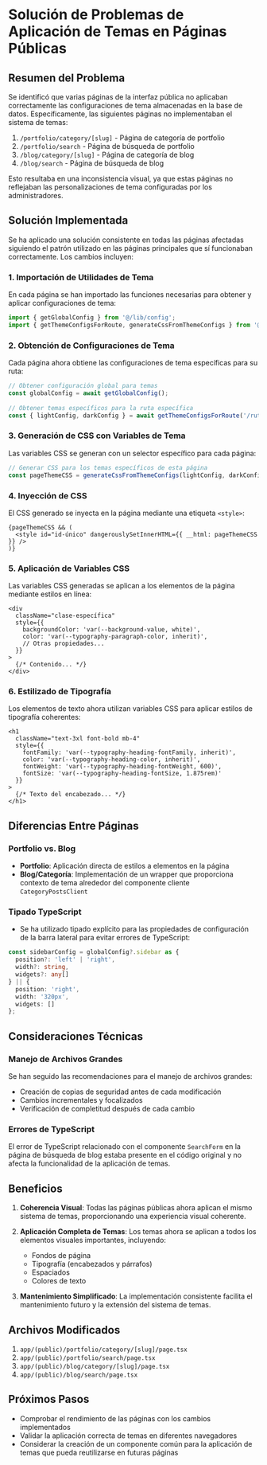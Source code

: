 # Solución de Problemas de Aplicación de Temas en Páginas Públicas

## Resumen del Problema

Se identificó que varias páginas de la interfaz pública no aplicaban correctamente las configuraciones de tema almacenadas en la base de datos. Específicamente, las siguientes páginas no implementaban el sistema de temas:

1. `/portfolio/category/[slug]` - Página de categoría de portfolio
2. `/portfolio/search` - Página de búsqueda de portfolio
3. `/blog/category/[slug]` - Página de categoría de blog
4. `/blog/search` - Página de búsqueda de blog

Esto resultaba en una inconsistencia visual, ya que estas páginas no reflejaban las personalizaciones de tema configuradas por los administradores.

## Solución Implementada

Se ha aplicado una solución consistente en todas las páginas afectadas siguiendo el patrón utilizado en las páginas principales que sí funcionaban correctamente. Los cambios incluyen:

### 1. Importación de Utilidades de Tema

En cada página se han importado las funciones necesarias para obtener y aplicar configuraciones de tema:

```typescript
import { getGlobalConfig } from '@/lib/config';
import { getThemeConfigsForRoute, generateCssFromThemeConfigs } from '@/lib/themeUtils';
```

### 2. Obtención de Configuraciones de Tema

Cada página ahora obtiene las configuraciones de tema específicas para su ruta:

```typescript
// Obtener configuración global para temas
const globalConfig = await getGlobalConfig();
  
// Obtener temas específicos para la ruta específica
const { lightConfig, darkConfig } = await getThemeConfigsForRoute('/ruta/específica', globalConfig);
```

### 3. Generación de CSS con Variables de Tema

Las variables CSS se generan con un selector específico para cada página:

```typescript
// Generar CSS para los temas específicos de esta página
const pageThemeCSS = generateCssFromThemeConfigs(lightConfig, darkConfig, '.selector-específico');
```

### 4. Inyección de CSS

El CSS generado se inyecta en la página mediante una etiqueta `<style>`:

```tsx
{pageThemeCSS && (
  <style id="id-único" dangerouslySetInnerHTML={{ __html: pageThemeCSS }} />
)}
```

### 5. Aplicación de Variables CSS

Las variables CSS generadas se aplican a los elementos de la página mediante estilos en línea:

```tsx
<div 
  className="clase-específica"
  style={{
    backgroundColor: 'var(--background-value, white)',
    color: 'var(--typography-paragraph-color, inherit)',
    // Otras propiedades...
  }}
>
  {/* Contenido... */}
</div>
```

### 6. Estilizado de Tipografía

Los elementos de texto ahora utilizan variables CSS para aplicar estilos de tipografía coherentes:

```tsx
<h1 
  className="text-3xl font-bold mb-4"
  style={{
    fontFamily: 'var(--typography-heading-fontFamily, inherit)',
    color: 'var(--typography-heading-color, inherit)',
    fontWeight: 'var(--typography-heading-fontWeight, 600)',
    fontSize: 'var(--typography-heading-fontSize, 1.875rem)'
  }}
>
  {/* Texto del encabezado... */}
</h1>
```

## Diferencias Entre Páginas

### Portfolio vs. Blog

- **Portfolio**: Aplicación directa de estilos a elementos en la página
- **Blog/Categoría**: Implementación de un wrapper que proporciona contexto de tema alrededor del componente cliente `CategoryPostsClient`

### Tipado TypeScript

- Se ha utilizado tipado explícito para las propiedades de configuración de la barra lateral para evitar errores de TypeScript:

```typescript
const sidebarConfig = globalConfig?.sidebar as { 
  position?: 'left' | 'right', 
  width?: string,
  widgets?: any[] 
} || {
  position: 'right',
  width: '320px',
  widgets: []
};
```

## Consideraciones Técnicas

### Manejo de Archivos Grandes

Se han seguido las recomendaciones para el manejo de archivos grandes:
- Creación de copias de seguridad antes de cada modificación
- Cambios incrementales y focalizados
- Verificación de completitud después de cada cambio

### Errores de TypeScript

El error de TypeScript relacionado con el componente `SearchForm` en la página de búsqueda de blog estaba presente en el código original y no afecta la funcionalidad de la aplicación de temas.

## Beneficios

1. **Coherencia Visual**: Todas las páginas públicas ahora aplican el mismo sistema de temas, proporcionando una experiencia visual coherente.

2. **Aplicación Completa de Temas**: Los temas ahora se aplican a todos los elementos visuales importantes, incluyendo:
   - Fondos de página
   - Tipografía (encabezados y párrafos)
   - Espaciados
   - Colores de texto

3. **Mantenimiento Simplificado**: La implementación consistente facilita el mantenimiento futuro y la extensión del sistema de temas.

## Archivos Modificados

1. `app/(public)/portfolio/category/[slug]/page.tsx`
2. `app/(public)/portfolio/search/page.tsx`
3. `app/(public)/blog/category/[slug]/page.tsx`
4. `app/(public)/blog/search/page.tsx`

## Próximos Pasos

- Comprobar el rendimiento de las páginas con los cambios implementados
- Validar la aplicación correcta de temas en diferentes navegadores
- Considerar la creación de un componente común para la aplicación de temas que pueda reutilizarse en futuras páginas
